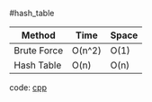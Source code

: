 #hash_table

|Method|Time|Space|
|-|-|-|
|Brute Force|O(n^2)|O(1)|
|Hash Table|O(n)|O(n)|


code:
[cpp](C++/1.two-sum.cpp)
